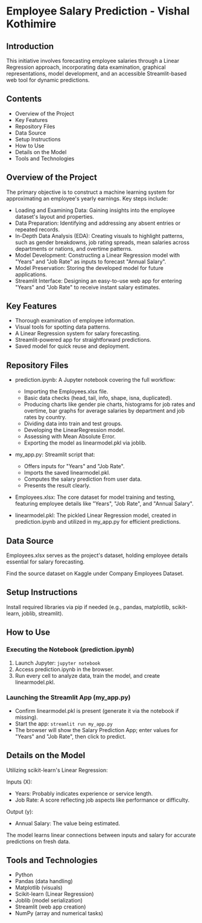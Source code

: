 # Employee Salary Prediction - Vishal Kothimire

## Introduction
This initiative involves forecasting employee salaries through a Linear Regression approach, incorporating data examination, graphical representations, model development, and an accessible Streamlit-based web tool for dynamic predictions.

## Contents
- Overview of the Project
- Key Features
- Repository Files
- Data Source
- Setup Instructions
- How to Use
- Details on the Model
- Tools and Technologies

## Overview of the Project
The primary objective is to construct a machine learning system for approximating an employee's yearly earnings. Key steps include:

- Loading and Examining Data: Gaining insights into the employee dataset's layout and properties.
- Data Preparation: Identifying and addressing any absent entries or repeated records.
- In-Depth Data Analysis (EDA): Creating visuals to highlight patterns, such as gender breakdowns, job rating spreads, mean salaries across departments or nations, and overtime patterns.
- Model Development: Constructing a Linear Regression model with "Years" and "Job Rate" as inputs to forecast "Annual Salary".
- Model Preservation: Storing the developed model for future applications.
- Streamlit Interface: Designing an easy-to-use web app for entering "Years" and "Job Rate" to receive instant salary estimates.

## Key Features
- Thorough examination of employee information.
- Visual tools for spotting data patterns.
- A Linear Regression system for salary forecasting.
- Streamlit-powered app for straightforward predictions.
- Saved model for quick reuse and deployment.

## Repository Files
- prediction.ipynb: A Jupyter notebook covering the full workflow:
  - Importing the Employees.xlsx file.
  - Basic data checks (head, tail, info, shape, isna, duplicated).
  - Producing charts like gender pie charts, histograms for job rates and overtime, bar graphs for average salaries by department and job rates by country.
  - Dividing data into train and test groups.
  - Developing the LinearRegression model.
  - Assessing with Mean Absolute Error.
  - Exporting the model as linearmodel.pkl via joblib.

- my_app.py: Streamlit script that:
  - Offers inputs for "Years" and "Job Rate".
  - Imports the saved linearmodel.pkl.
  - Computes the salary prediction from user data.
  - Presents the result clearly.

- Employees.xlsx: The core dataset for model training and testing, featuring employee details like "Years", "Job Rate", and "Annual Salary".

- linearmodel.pkl: The pickled Linear Regression model, created in prediction.ipynb and utilized in my_app.py for efficient predictions.

## Data Source
Employees.xlsx serves as the project's dataset, holding employee details essential for salary forecasting.

Find the source dataset on Kaggle under Company Employees Dataset.

## Setup Instructions
Install required libraries via pip if needed (e.g., pandas, matplotlib, scikit-learn, joblib, streamlit).

## How to Use
### Executing the Notebook (prediction.ipynb)
1. Launch Jupyter: `jupyter notebook`
2. Access prediction.ipynb in the browser.
3. Run every cell to analyze data, train the model, and create linearmodel.pkl.

### Launching the Streamlit App (my_app.py)
- Confirm linearmodel.pkl is present (generate it via the notebook if missing).
- Start the app: `streamlit run my_app.py`
- The browser will show the Salary Prediction App; enter values for "Years" and "Job Rate", then click to predict.

## Details on the Model
Utilizing scikit-learn's Linear Regression:

Inputs (X):
- Years: Probably indicates experience or service length.
- Job Rate: A score reflecting job aspects like performance or difficulty.

Output (y):
- Annual Salary: The value being estimated.

The model learns linear connections between inputs and salary for accurate predictions on fresh data.

## Tools and Technologies
- Python
- Pandas (data handling)
- Matplotlib (visuals)
- Scikit-learn (Linear Regression)
- Joblib (model serialization)
- Streamlit (web app creation)
- NumPy (array and numerical tasks)
